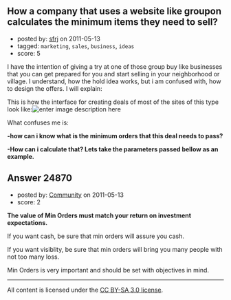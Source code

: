 ## How a company that uses a website like groupon calculates the minimum items they need to sell?

- posted by: [sfrj](https://stackexchange.com/users/-1/9498-sfrj) on 2011-05-13
- tagged: `marketing`, `sales`, `business`, `ideas`
- score: 5

I have the intention of giving a try at one of those group buy like businesses that you can get prepared for you and start selling in your neighborhood or village. I understand, how the hold idea works, but i am confused with, how to design the offers. I will explain:

This is how the interface for creating deals of most of the sites of this type look like:![enter image description here][1]

What confuses me is:

**-how can i know what is the minimum orders that this deal needs to pass?**

**-How can i calculate that? Lets take the parameters passed bellow as an example.**

  [1]: http://i.stack.imgur.com/7nYcb.png


## Answer 24870

- posted by: [Community](https://stackexchange.com/users/-1/-1-community) on 2011-05-13
- score: 2

**The value of Min Orders must match your return on investment expectations.**

If you want cash, be sure that min orders will assure you cash.

If you want visiblity, be sure that min orders will bring you many people with not too many loss.

Min Orders is very important and should be set with objectives in mind.



---

All content is licensed under the [CC BY-SA 3.0 license](https://creativecommons.org/licenses/by-sa/3.0/).
